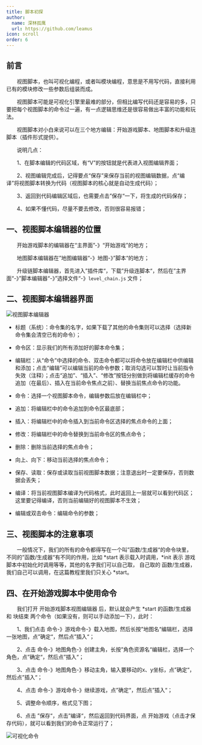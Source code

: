 ```yaml
---
title: 脚本初探
author:
  name: 深林孤鹰
  url: https://github.com/leamus
icon: scroll
order: 6
---
```


## 前言

&emsp;&emsp;视图脚本，也叫可视化编程，或者叫模块编程，意思是不用写代码，直接利用已有的模块修改一些参数后组装而成。

&emsp;&emsp;视图脚本可能是可视化引擎里最难的部分，但相比编写代码还是容易的多，只要把每个视图脚本的命令过一遍，有一点逻辑思维还是很容易做出丰富的功能和玩法。

&emsp;&emsp;视图脚本对小白来说可以在三个地方编辑：开始游戏脚本、地图脚本和升级连脚本（插件形式提供）。

&emsp;&emsp;说明几点：

&emsp;&emsp;1、在脚本编辑的代码区域，有“V”的按钮就是代表进入视图编辑界面；

&emsp;&emsp;2、视图编辑完成后，记得要点“保存”来保存当前的视图编辑数据，点“编译”将视图脚本转换为代码（视图脚本的核心就是自动生成代码）；

&emsp;&emsp;3、返回到代码编辑区域后，也需要点击”保存“一下，将生成的代码保存；

&emsp;&emsp;4、如果不懂代码，尽量不要去修改，否则很容易报错；

## 一、视图脚本编辑器的位置

&emsp;&emsp;开始游戏脚本的编辑器在“主界面”-》“开始游戏”的地方；

&emsp;&emsp;地图脚本编辑器在”地图编辑器“-》地图-》”脚本“的地方；

&emsp;&emsp;升级链脚本编辑器，首先进入”插件库“，下载”升级连脚本“，然后在”主界面“-》”脚本编辑器“-》”选择文件“-》`level_chain.js` 文件；

## 二、视图脚本编辑器界面

![视图脚本编辑器](/assets/image/docs/beginner/script/1691030239221.png)

* 标题（系统）：命令集的名字，如果下载了其他的命令集则可以选择（选择新命令集会清空已有的命令）；
* 命令区：显示我们的所有添加好的脚本命令集；

* 编辑栏：从“命令”中选择的命令、双击命令都可以将命令放在编辑栏中供编辑和添加；点击“编辑”可以编辑当前的命令参数；取消勾选可以暂时让当前指令失效（注释）；点击“追加”、“插入”、“修改”按钮分别做到将编辑栏缓存的命令追加（在最后）、插入在当前命令焦点之前）、替换当前焦点命令的功能。
* 命令：选择一个视图脚本命令，编辑参数后放在编辑栏中；

* 追加：将编辑栏中的命令追加到命令区最底部；
* 插入：将编辑栏中的命令插入到当前命令区选择的焦点命令的上面；

* 修改：将编辑栏中的命令替换到当前命令区的焦点命令；
* 删除：删除当前选择的焦点命令；

* 向上、向下：移动当前选择的焦点命令；
* 保存、读取：保存或读取当前视图脚本数据；注意退出时一定要保存，否则数据会丢失；

* 编译：将当前视图脚本编译为代码格式，此时返回上一层就可以看到代码区；这里要记得编译，否则当前编辑好的视图脚本不生效；
* 编辑或双击命令：编辑命令的参数；

## 三、视图脚本的注意事项

&emsp;&emsp;一般情况下，我们的所有的命令都得写在一个叫”函数/生成器“的命令块里，
不同的”函数/生成器“有不同的作用，比如 *start 表示载入时调用，*init 表示 游戏脚本中初始化时调用等等，其他的名字我们可以自己取，
自己取的 函数/生成器，我们自己可以调用，在这篇教程里我们只关心 *start。

## 四、在开始游戏脚本中使用命令

&emsp;&emsp;我们打开 开始游戏脚本视图编辑器 后，默认就会产生 *start 的函数/生成器 和 块结束 两个命令（如果没有，则可以手动添加一下），此时：

&emsp;&emsp;1、我们点击  命令-》游戏命令-》载入地图，然后长按”地图名“编辑栏，选择一张地图，点”确定“，然后点”插入“；

&emsp;&emsp;2、点击 命令-》地图角色-》创建主角，长按”角色资源名“编辑栏，选择一个角色，点”确定“，然后点”插入“；

&emsp;&emsp;3、点击 命令-》地图角色-》移动主角，输入要移动的x、y坐标，点”确定“，然后点”插入“；

&emsp;&emsp;4、点击 命令-》游戏命令-》继续游戏，点”确定“，然后点”插入“；

&emsp;&emsp;5、调整命令顺序，格式见下图；

&emsp;&emsp;6、点击 ”保存“，点击”编译“，然后返回到代码界面，点 开始游戏（点击才保存代码），就可以看到我们的命令正常运行了；

![可视化命令](/assets/image/docs/beginner/script/1691031557391.png)
